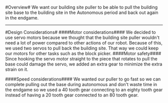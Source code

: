 #Overview#
We want our building site puller to be able to pull the building site base to the building site in the Autonomous period and back out again in the endgame.

----------


#Design Considerations#
####Motor considerations####
We decided to use servo motors because we thought that the building site puller wouldn't need a lot of power compared to other actions of our robot.  Because of this, we used two servos to pull back the building site. That way we could keep our motors for other tasks such as the block picker.
####Motor safety####
Since hooking the servo motor straight to the piece that rotates to pull the base could damage the servo, we added an extra gear to minimize the extra strain on it.

####Speed considerations####
We wanted our puller to go fast so we can complete pulling out the base during autonomous and don't waste time in the endgame so we used a 40 tooth gear connecting to an eighty tooth gear instead of having a 20 tooth gear connected  to an 80 tooth gear.